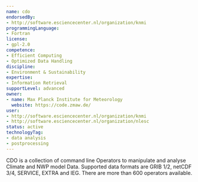 ```yaml
---
name: cdo
endorsedBy:
- http://software.esciencecenter.nl/organization/knmi
programmingLanguage:
- Fortran
license:
- gpl-2.0
competence:
- Efficient Computing
- Optimized Data Handling
discipline:
- Environment & Sustainability
expertise:
- Information Retrieval
supportLevel: advanced
owner:
- name: Max Planck Institute for Meteorology  
  website: https://code.zmaw.de/
user:
- http://software.esciencecenter.nl/organization/knmi
- http://software.esciencecenter.nl/organization/nlesc
status: active
technologyTag:
- data analysis
- postprocessing
---
```

CDO is a collection of command line Operators to manipulate and analyse Climate and NWP model Data.
Supported data formats are GRIB 1/2, netCDF 3/4, SERVICE, EXTRA and IEG. There are more than 600 operators available.
